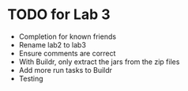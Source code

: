 TODO for Lab 3
==============

* Completion for known friends
* Rename lab2 to lab3
* Ensure comments are correct
* With Buildr, only extract the jars from the zip files
* Add more run tasks to Buildr
* Testing
